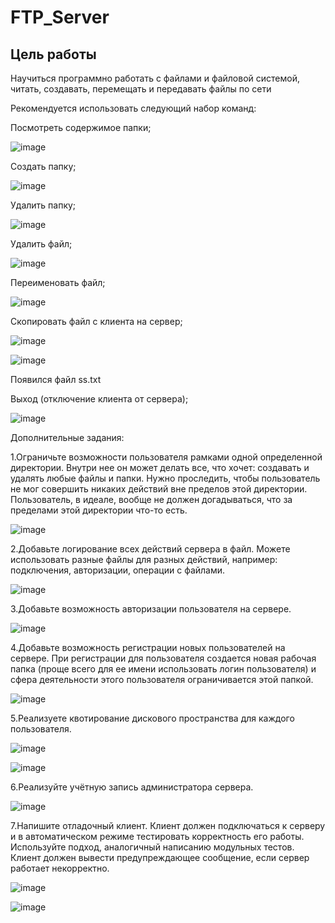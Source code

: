 # FTP_Server
## Цель работы
Научиться программно работать с файлами и файловой системой, читать, создавать, перемещать и передавать файлы по сети

Рекомендуется использовать следующий набор команд:

Посмотреть содержимое папки;

![image](https://user-images.githubusercontent.com/70855182/145109192-9a1af1ad-4724-45d3-beda-842c66273d68.png)

Создать папку;

![image](https://user-images.githubusercontent.com/70855182/145112706-fd145a23-dfff-4343-aab7-4d7353aa01dd.png)

Удалить папку;

![image](https://user-images.githubusercontent.com/70855182/145112736-b4125e1e-b396-423a-a74a-f65128ca10db.png)

Удалить файл;

![image](https://user-images.githubusercontent.com/70855182/145112796-f30562ef-2b65-4a4f-a80c-4766c17dc018.png)

Переименовать файл;

![image](https://user-images.githubusercontent.com/70855182/145112882-1a5192f1-7f5c-4c96-abed-e28fb8366612.png)

Скопировать файл с клиента на сервер;

![image](https://user-images.githubusercontent.com/70855182/145113124-a8cd71f9-7687-494f-9037-f5441fe74820.png)

![image](https://user-images.githubusercontent.com/70855182/145113222-9c52a0a7-0d87-4be7-bbd2-97364403c851.png)

Появился файл ss.txt

Выход (отключение клиента от сервера);

![image](https://user-images.githubusercontent.com/70855182/145112956-83fc3e2d-9a63-4190-bd0a-22d3424f9b4a.png)

Дополнительные задания:

1.Ограничьте возможности пользователя рамками одной определенной директории. Внутри нее он может делать все, что хочет: создавать и удалять любые файлы и папки. Нужно проследить, чтобы пользователь не мог совершить никаких действий вне пределов этой директории. Пользователь, в идеале, вообще не должен догадываться, что за пределами этой директории что-то есть.

![image](https://user-images.githubusercontent.com/70855182/145113589-32deceb0-713f-4ceb-b408-5fdbd6a68f08.png)

2.Добавьте логирование всех действий сервера в файл. Можете использовать разные файлы для разных действий, например: подключения, авторизации, операции с файлами.

![image](https://user-images.githubusercontent.com/70855182/145113665-4b46359b-0990-4dc5-b021-a9a7e98f1244.png)

3.Добавьте возможность авторизации пользователя на сервере.

![image](https://user-images.githubusercontent.com/70855182/145113728-c6cd4102-d87d-4dc1-aef1-7f293fa1a024.png)

4.Добавьте возможность регистрации новых пользователей на сервере. При регистрации для пользователя создается новая рабочая папка (проще всего для ее имени использовать логин пользователя) и сфера деятельности этого пользователя ограничивается этой папкой.

![image](https://user-images.githubusercontent.com/70855182/145113828-45de47ac-64db-40df-95ed-36f1d6129dde.png)

5.Реализуете квотирование дискового пространства для каждого пользователя.

![image](https://user-images.githubusercontent.com/70855182/145273951-87b985a9-4cc8-483b-8da1-1eb966755635.png)

![image](https://user-images.githubusercontent.com/70855182/145113874-b7bc4def-d471-4580-a8fb-4c023c2f7f46.png)

6.Реализуйте учётную запись администратора сервера.

![image](https://user-images.githubusercontent.com/70855182/145113985-d5d72e7f-9cfc-4c19-a801-97ab23b066b0.png)

7.Напишите отладочный клиент. Клиент должен подключаться к серверу и в автоматическом режиме тестировать корректность его работы. Используйте подход, аналогичный написанию модульных тестов. Клиент должен вывести предупреждающее сообщение, если сервер работает некорректно.

![image](https://user-images.githubusercontent.com/70855182/145114831-6fabd361-ad32-4dad-bc47-213dd700aff9.png)

![image](https://user-images.githubusercontent.com/70855182/145114474-06468f7e-e13a-4438-bbce-4c974a80c8c0.png)
